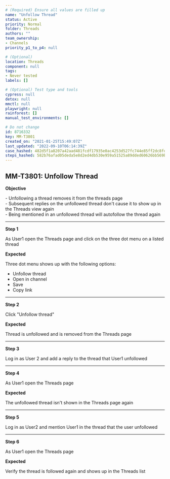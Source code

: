 ```yaml
---
# (Required) Ensure all values are filled up
name: "Unfollow Thread"
status: Active
priority: Normal
folder: Threads
authors: ""
team_ownership: 
- Channels
priority_p1_to_p4: null

# (Optional)
location: Threads
component: null
tags: 
- Never tested
labels: []

# (Optional) Test type and tools
cypress: null
detox: null
mmctl: null
playwright: null
rainforest: []
manual_test_environments: []

# Do not change
id: 8716332
key: MM-T3801
created_on: "2021-01-25T15:49:07Z"
last_updated: "2022-09-10T06:14:39Z"
case_hashed: 482d5f1a8207a42aad481fcdf17935e0ac4253d527fc744e85ff2dc8fdcd315226d03623c5d179ff7d9c57c020908d95
steps_hashed: 582b76afad05deda5e8d2ed4db530e959a51525a89dded60626bb569b78f6903ccc56d69a973de756ea7c378059a7b15
---
```


<!-- (Auto-generated) Based on frontmatter's "key" and "name" -->

## MM-T3801: Unfollow Thread

**Objective**

\- Unfollowing a thread removes it from the threads page\
\- Subsequent replies on the unfollowed thread don't cause it to show up in the Threads view again\
\- Being mentioned in an unfollowed thread will autofollow the thread again

---

**Step 1**

As User1 open the Threads page and click on the three dot menu on a listed thread

**Expected**

Three dot menu shows up with the following options:

- Unfollow thread
- Open in channel
- Save
- Copy link

---

**Step 2**

Click "Unfollow thread"

**Expected**

Thread is unfollowed and is removed from the Threads page

---

**Step 3**

Log in as User 2 and add a reply to the thread that User1 unfollowed

---

**Step 4**

As User1 open the Threads page

**Expected**

The unfollowed thread isn't shown in the Threads page again

---

**Step 5**

Log in as User2 and mention User1 in the thread that the user unfollowed

---

**Step 6**

As User1 open the Threads page

**Expected**

Verify the thread is followed again and shows up in the Threads list
